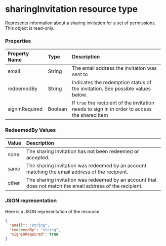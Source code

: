 # sharingInvitation resource type

Represents information about a sharing invitation for a set of permissions. This object is read-only.


### Properties
| Property Name  | Type    | Description                                                                                   |
|:---------------|:--------|:----------------------------------------------------------------------------------------------|
| email          | String  | The email address the invitation was sent to                                                  |
| redeemedBy     | String  | Indicates the redemption status of the invitation. See possible values below.                 |
| signInRequired | Boolean | If `true` the recipient of the invitation needs to sign in in order to access the shared item |

### RedeemedBy Values
| Value | Description                                                                                               |
|:------|:----------------------------------------------------------------------------------------------------------|
| none  | The sharing invitation has not been redeemed or accepted.                                                 |
| same  | The sharing invitation was redeemed by an account matching the email address of the recipient.            |
| other | The sharing invitation was redeemed by an account that does not match the email address of the recipient. |

### JSON representation

Here is a JSON representation of the resource

<!-- {
  "blockType": "resource",
  "optionalProperties": [

  ],
  "@odata.type": "microsoft.graph.sharingInvitation"
}-->

```json
{
  "email": "string",
  "redeemedBy": "string",
  "signInRequired": true
}

```

<!-- uuid: 8fcb5dbc-d5aa-4681-8e31-b001d5168d79
2015-10-25 14:57:30 UTC -->
<!-- {
  "type": "#page.annotation",
  "description": "sharingInvitation resource",
  "keywords": "",
  "section": "documentation",
  "tocPath": ""
}-->
